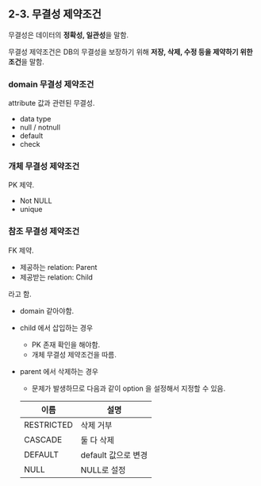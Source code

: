 ## 2-3. 무결성 제약조건

무결성은 데이터의 **정확성, 일관성**을 말함.

무결성 제약조건은 DB의 무결성을 보장하기 위해 **저장, 삭제, 수정 등을 제약하기 위한 조건**을 말함.

### domain 무결성 제약조건

attribute 값과 관련된 무결성.

- data type
- null / notnull
- default
- check

### 개체 무결성 제약조건

PK 제약.

- Not NULL
- unique

### 참조 무결성 제약조건

FK 제약.

- 제공하는 relation: Parent
- 제공받는 relation: Child

라고 함.

- domain 같아야함.
- child 에서 삽입하는 경우
    - PK 존재 확인을 해야함.
    - 개체 무결성 제약조건을 따름.
- parent 에서 삭제하는 경우
    - 문제가 발생하므로 다음과 같이 option 을 설정해서 지정할 수 있음.

  |이름|설명|
  |---|---|
  |RESTRICTED|삭제 거부|
  |CASCADE|둘 다 삭제|
  |DEFAULT|default 값으로 변경|
  |NULL|NULL로 설정|
